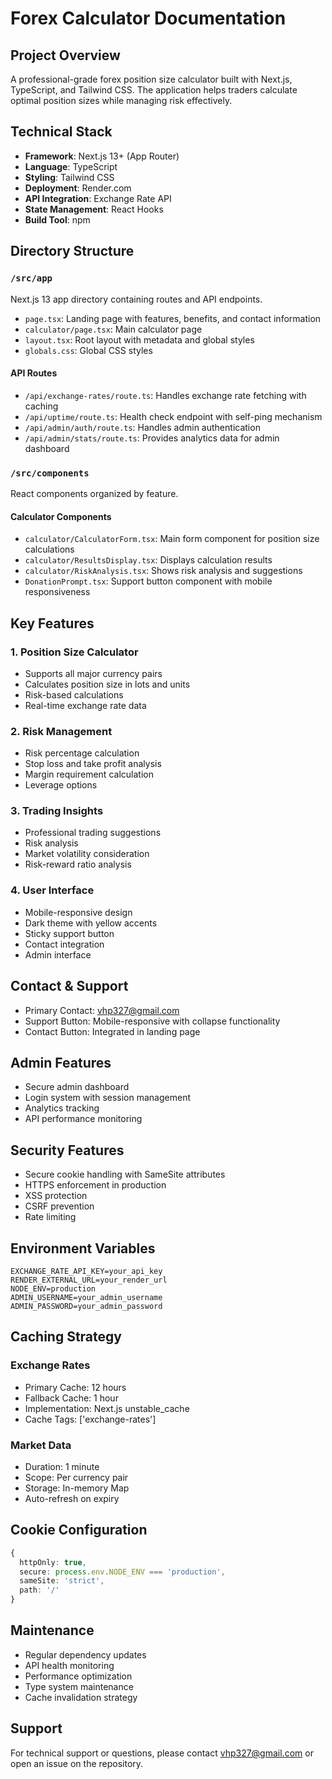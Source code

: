 # Forex Calculator Documentation

## Project Overview
A professional-grade forex position size calculator built with Next.js, TypeScript, and Tailwind CSS. The application helps traders calculate optimal position sizes while managing risk effectively.

## Technical Stack
- **Framework**: Next.js 13+ (App Router)
- **Language**: TypeScript
- **Styling**: Tailwind CSS
- **Deployment**: Render.com
- **API Integration**: Exchange Rate API
- **State Management**: React Hooks
- **Build Tool**: npm

## Directory Structure

### `/src/app`
Next.js 13 app directory containing routes and API endpoints.

- `page.tsx`: Landing page with features, benefits, and contact information
- `calculator/page.tsx`: Main calculator page
- `layout.tsx`: Root layout with metadata and global styles
- `globals.css`: Global CSS styles

#### API Routes
- `/api/exchange-rates/route.ts`: Handles exchange rate fetching with caching
- `/api/uptime/route.ts`: Health check endpoint with self-ping mechanism
- `/api/admin/auth/route.ts`: Handles admin authentication
- `/api/admin/stats/route.ts`: Provides analytics data for admin dashboard

### `/src/components`
React components organized by feature.

#### Calculator Components
- `calculator/CalculatorForm.tsx`: Main form component for position size calculations
- `calculator/ResultsDisplay.tsx`: Displays calculation results
- `calculator/RiskAnalysis.tsx`: Shows risk analysis and suggestions
- `DonationPrompt.tsx`: Support button component with mobile responsiveness

## Key Features

### 1. Position Size Calculator
- Supports all major currency pairs
- Calculates position size in lots and units
- Risk-based calculations
- Real-time exchange rate data

### 2. Risk Management
- Risk percentage calculation
- Stop loss and take profit analysis
- Margin requirement calculation
- Leverage options

### 3. Trading Insights
- Professional trading suggestions
- Risk analysis
- Market volatility consideration
- Risk-reward ratio analysis

### 4. User Interface
- Mobile-responsive design
- Dark theme with yellow accents
- Sticky support button
- Contact integration
- Admin interface

## Contact & Support
- Primary Contact: vhp327@gmail.com
- Support Button: Mobile-responsive with collapse functionality
- Contact Button: Integrated in landing page

## Admin Features
- Secure admin dashboard
- Login system with session management
- Analytics tracking
- API performance monitoring

## Security Features
- Secure cookie handling with SameSite attributes
- HTTPS enforcement in production
- XSS protection
- CSRF prevention
- Rate limiting

## Environment Variables
```env
EXCHANGE_RATE_API_KEY=your_api_key
RENDER_EXTERNAL_URL=your_render_url
NODE_ENV=production
ADMIN_USERNAME=your_admin_username
ADMIN_PASSWORD=your_admin_password
```

## Caching Strategy

### Exchange Rates
- Primary Cache: 12 hours
- Fallback Cache: 1 hour
- Implementation: Next.js unstable_cache
- Cache Tags: ['exchange-rates']

### Market Data
- Duration: 1 minute
- Scope: Per currency pair
- Storage: In-memory Map
- Auto-refresh on expiry

## Cookie Configuration
```typescript
{
  httpOnly: true,
  secure: process.env.NODE_ENV === 'production',
  sameSite: 'strict',
  path: '/'
}
```

## Maintenance
- Regular dependency updates
- API health monitoring
- Performance optimization
- Type system maintenance
- Cache invalidation strategy

## Support
For technical support or questions, please contact vhp327@gmail.com or open an issue on the repository.
